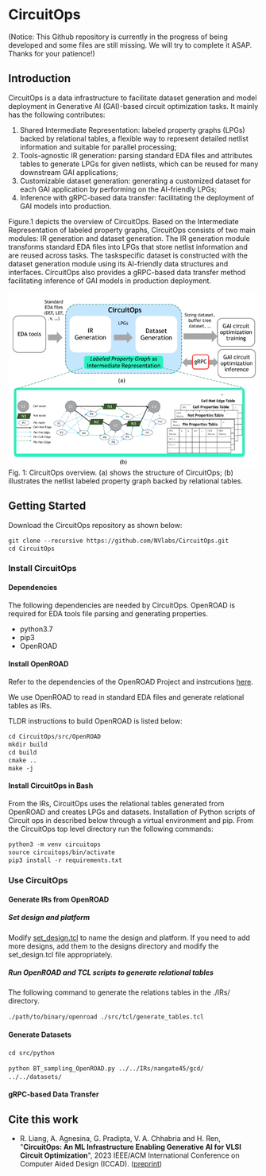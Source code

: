 # CircuitOps
(Notice: This Github repository is currently in the progress of being developed and some files are still missing. We will try to complete it ASAP. Thanks for your patience!)
## Introduction

CircuitOps is a data infrastructure to facilitate dataset generation and model deployment in Generative AI (GAI)-based circuit optimization tasks. It mainly has the following contributes:
1) Shared Intermediate Representation: labeled property graphs (LPGs) backed by relational tables, a flexible way to represent detailed netlist information and suitable for parallel processing;
2) Tools-agnostic IR generation: parsing standard EDA files and attributes tables to generate LPGs for given netlists, which can be reused for many
downstream GAI applications;
3) Customizable dataset generation: generating a customized dataset for each GAI application by performing on the AI-friendly LPGs;
4) Inference with gRPC-based data transfer: facilitating the
deployment of GAI models into production.

Figure.1 depicts the overview of CircuitOps. Based on the Intermediate Representation of labeled property graphs, CircuitOps consists of two main modules: IR generation and dataset generation.
The IR generation module transforms standard EDA files into LPGs
that store netlist information and are reused across tasks. The taskspecific dataset is constructed with the dataset generation module
using its AI-friendly data structures and interfaces. CircuitOps also
provides a gRPC-based data transfer method facilitating inference
of GAI models in production deployment.

<img src="etc/CircuitOps-overview.png"
     alt="Markdown Monster icon"
     style="float: left; margin-right: 10px;" />

Fig. 1: CircuitOps overview. (a) shows the structure of CircuitOps; (b) illustrates the netlist labeled property graph backed by relational tables.


## Getting Started

Download the CircuitOps repository as shown below:


```
git clone --recursive https://github.com/NVlabs/CircuitOps.git
cd CircuitOps
```


### Install CircuitOps


#### Dependencies

The following dependencies are needed by CircuitOps. OpenROAD is required for EDA tools file parsing and generating properties.

- python3.7
- pip3
- OpenROAD


#### Install OpenROAD

Refer to the dependencies of the OpenROAD Project and instrcutions [here](https://openroad.readthedocs.io/en/latest/main/README.html#build-openroad).

We use OpenROAD to read in standard EDA files and generate relational tables as IRs.


TLDR instructions to build OpenROAD is listed below:

```
cd CircuitOps/src/OpenROAD
mkdir build
cd build
cmake ..
make -j
```

#### Install CircuitOps in Bash

From the IRs, CircuitOps uses the relational tables generated from OpenROAD and creates LPGs and datasets.  Installation of Python scripts of Circuit ops in described below through a virtual environment and pip.  From the CircuitOps top level directory run the following commands:

```
python3 -m venv circuitops
source circuitops/bin/activate
pip3 install -r requirements.txt
```

### Use CircuitOps


#### Generate IRs from OpenROAD

##### Set design and platform

Modify [set_design.tcl](./src/tcl/set_design.tcl) to name the design and platform. If you need to add more designs, add them to the designs directory and modify the set_design.tcl file appropriately.

##### Run OpenROAD and TCL scripts to generate relational tables

The following command to generate the relations tables in the ./IRs/ directory.

```./path/to/binary/openroad ./src/tcl/generate_tables.tcl```


#### Generate Datasets
```cd src/python```

```python BT_sampling_OpenROAD.py ../../IRs/nangate45/gcd/ ../../datasets/```

#### gRPC-based Data Transfer



## Cite this work

* R. Liang, A. Agnesina, G. Pradipta, V. A. Chhabria and H. Ren, "**CircuitOps: An ML Infrastructure Enabling Generative AI for VLSI Circuit Optimization**", 2023 IEEE/ACM International Conference on Computer Aided Design (ICCAD). ([preprint](https://ieeexplore.ieee.org/abstract/document/10323611))

